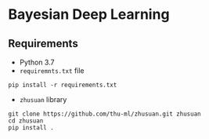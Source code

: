 # Bayesian Deep Learning

## Requirements

- Python 3.7
- `requiremnts.txt` file
```shell
pip install -r requirements.txt
```
- `zhusuan` library
```shell
git clone https://github.com/thu-ml/zhusuan.git zhusuan
cd zhusuan
pip install .
```
